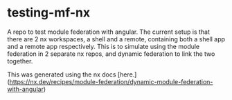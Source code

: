 # testing-mf-nx
 A repo to test module federation with angular. The current setup is that there are 2 nx workspaces, a shell and a remote, containing both a shell app and a remote app respectively. This is to simulate using the module federation in 2 separate nx repos, and dynamic federation to link the two together.

This was generated using the nx docs [here.] (https://nx.dev/recipes/module-federation/dynamic-module-federation-with-angular)
